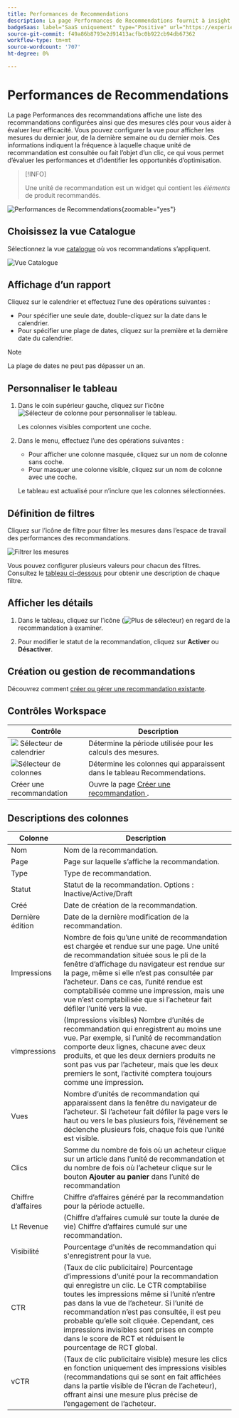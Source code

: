 ```yaml
---
title: Performances de Recommendations
description: La page Performances de Recommendations fournit à insight des informations sur les performances de vos recommandations de produits.
badgeSaas: label="SaaS uniquement" type="Positive" url="https://experienceleague.adobe.com/fr/docs/commerce/user-guides/product-solutions" tooltip="S’applique uniquement aux projets Adobe Commerce as a Cloud Service et Adobe Commerce Optimizer (infrastructure SaaS gérée par Adobe)."
source-git-commit: f49a86b8793e2d91413acfbc0b922cb94db67362
workflow-type: tm+mt
source-wordcount: '707'
ht-degree: 0%

---
```


# Performances de Recommendations

La page Performances des recommandations affiche une liste des recommandations configurées ainsi que des mesures clés pour vous aider à évaluer leur efficacité. Vous pouvez configurer la vue pour afficher les mesures du dernier jour, de la dernière semaine ou du dernier mois. Ces informations indiquent la fréquence à laquelle chaque unité de recommandation est consultée ou fait l’objet d’un clic, ce qui vous permet d’évaluer les performances et d’identifier les opportunités d’optimisation.

>[!INFO]
>
>Une unité de recommandation est un widget qui contient les _éléments_ de produit recommandés.

![Performances de Recommendations](../assets/rec-performance.png){zoomable="yes"}

## Choisissez la vue **Catalogue**

Sélectionnez la vue [catalogue](../setup/catalog-view.md) où vos recommandations s’appliquent.

![Vue Catalogue](../assets/catalog-view.png)

## Affichage d’un rapport

Cliquez sur le calendrier et effectuez l’une des opérations suivantes :

- Pour spécifier une seule date, double-cliquez sur la date dans le calendrier.
- Pour spécifier une plage de dates, cliquez sur la première et la dernière date du calendrier.

>[!NOTE]
>
>La plage de dates ne peut pas dépasser un an.

## Personnaliser le tableau

1. Dans le coin supérieur gauche, cliquez sur l’icône ![Sélecteur de colonne](../assets/icon-show-hide-columns.png) pour personnaliser le tableau.

   Les colonnes visibles comportent une coche.

1. Dans le menu, effectuez l’une des opérations suivantes :

   - Pour afficher une colonne masquée, cliquez sur un nom de colonne sans coche.
   - Pour masquer une colonne visible, cliquez sur un nom de colonne avec une coche.

   Le tableau est actualisé pour n’inclure que les colonnes sélectionnées.

## Définition de filtres

Cliquez sur l’icône de filtre pour filtrer les mesures dans l’espace de travail des performances des recommandations.

![Filtrer les mesures](../assets/rec-filters.png)

Vous pouvez configurer plusieurs valeurs pour chacun des filtres. Consultez le [tableau ci-dessous](#column-descriptions) pour obtenir une description de chaque filtre.

## Afficher les détails

1. Dans le tableau, cliquez sur l’icône (![Plus de sélecteur](../assets/btn-more.png)) en regard de la recommandation à examiner.

1. Pour modifier le statut de la recommandation, cliquez sur **Activer** ou **Désactiver**.

## Création ou gestion de recommandations

Découvrez comment [créer ou gérer une recommandation existante](../merchandising/recommendations/create.md).

## Contrôles Workspace

| Contrôle | Description |
|---|---|
| ![&#x200B; Sélecteur de calendrier &#x200B;](../assets/icon-calendar.png) | Détermine la période utilisée pour les calculs des mesures. |
| ![Sélecteur de colonnes](../assets/icon-show-hide-columns.png) | Détermine les colonnes qui apparaissent dans le tableau Recommendations. |
| Créer une recommandation | Ouvre la page [&#x200B; Créer une recommandation &#x200B;](../merchandising/recommendations/create.md). |

## Descriptions des colonnes

| Colonne | Description |
|---|---|
| Nom | Nom de la recommandation. |
| Page | Page sur laquelle s’affiche la recommandation. |
| Type | Type de recommandation. |
| Statut | Statut de la recommandation. Options : Inactive/Active/Draft |
| Créé | Date de création de la recommandation. |
| Dernière édition | Date de la dernière modification de la recommandation. |
| Impressions | Nombre de fois qu’une unité de recommandation est chargée et rendue sur une page. Une unité de recommandation située sous le pli de la fenêtre d’affichage du navigateur est rendue sur la page, même si elle n’est pas consultée par l’acheteur. Dans ce cas, l’unité rendue est comptabilisée comme une impression, mais une vue n’est comptabilisée que si l’acheteur fait défiler l’unité vers la vue. |
| vImpressions | (Impressions visibles) Nombre d’unités de recommandation qui enregistrent au moins une vue. Par exemple, si l’unité de recommandation comporte deux lignes, chacune avec deux produits, et que les deux derniers produits ne sont pas vus par l’acheteur, mais que les deux premiers le sont, l’activité comptera toujours comme une impression. |
| Vues | Nombre d’unités de recommandation qui apparaissent dans la fenêtre du navigateur de l’acheteur. Si l’acheteur fait défiler la page vers le haut ou vers le bas plusieurs fois, l’événement se déclenche plusieurs fois, chaque fois que l’unité est visible. |
| Clics | Somme du nombre de fois où un acheteur clique sur un article dans l’unité de recommandation et du nombre de fois où l’acheteur clique sur le bouton **Ajouter au panier** dans l’unité de recommandation |
| Chiffre d’affaires | Chiffre d’affaires généré par la recommandation pour la période actuelle. |
| Lt Revenue | (Chiffre d’affaires cumulé sur toute la durée de vie) Chiffre d’affaires cumulé sur une recommandation. |
| Visibilité | Pourcentage d&#39;unités de recommandation qui s&#39;enregistrent pour la vue. |
| CTR | (Taux de clic publicitaire) Pourcentage d’impressions d’unité pour la recommandation qui enregistre un clic. Le CTR comptabilise toutes les impressions même si l’unité n’entre pas dans la vue de l’acheteur. Si l’unité de recommandation n’est pas consultée, il est peu probable qu’elle soit cliquée. Cependant, ces impressions invisibles sont prises en compte dans le score de RCT et réduisent le pourcentage de RCT global. |
| vCTR | (Taux de clic publicitaire visible) mesure les clics en fonction uniquement des impressions visibles (recommandations qui se sont en fait affichées dans la partie visible de l’écran de l’acheteur), offrant ainsi une mesure plus précise de l’engagement de l’acheteur. |

